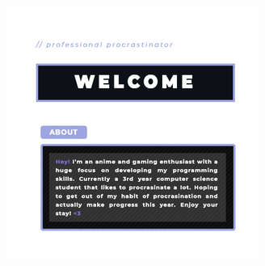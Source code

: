 <!-- Author: Spelljinxer -->
<p align="center">
  <img src="https://github.com/Spelljinxer/Spelljinxer/blob/main/img/together1.png">
</p>
